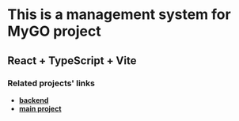 # This is a management system for MyGO project

## React + TypeScript + Vite

### Related projects' links

- **[backend](https://github.com/Kori-Sama/mygo-management)**
- **[main project](https://github.com/Kori-Sama/mygo)**
